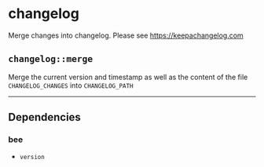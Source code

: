 # changelog
Merge changes into changelog.
Please see https://keepachangelog.com

## `changelog::merge`
Merge the current version and timestamp as well as the content
of the file `CHANGELOG_CHANGES` into `CHANGELOG_PATH`

----------------------------------------

## Dependencies

### bee
- `version`
